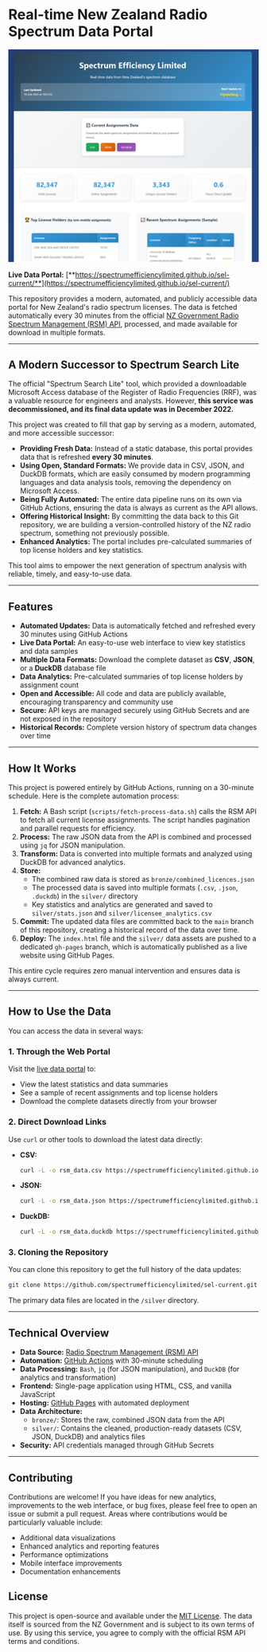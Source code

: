 # Real-time New Zealand Radio Spectrum Data Portal

![Live Data Portal](https://github.com/spectrumefficiencylimited/sel-current/blob/main/SpectrumEfficiencyLimited.png)

**Live Data Portal:** [**https://spectrumefficiencylimited.github.io/sel-current/**](https://spectrumefficiencylimited.github.io/sel-current/)

This repository provides a modern, automated, and publicly accessible data portal for New Zealand's radio spectrum licenses. The data is fetched automatically every 30 minutes from the official [NZ Government Radio Spectrum Management (RSM) API](https://www.rsm.govt.nz/developers/), processed, and made available for download in multiple formats.

---

## A Modern Successor to Spectrum Search Lite

The official "Spectrum Search Lite" tool, which provided a downloadable Microsoft Access database of the Register of Radio Frequencies (RRF), was a valuable resource for engineers and analysts. However, **this service was decommissioned, and its final data update was in December 2022.**

This project was created to fill that gap by serving as a modern, automated, and more accessible successor:

- **Providing Fresh Data:** Instead of a static database, this portal provides data that is refreshed **every 30 minutes**.
- **Using Open, Standard Formats:** We provide data in CSV, JSON, and DuckDB formats, which are easily consumed by modern programming languages and data analysis tools, removing the dependency on Microsoft Access.
- **Being Fully Automated:** The entire data pipeline runs on its own via GitHub Actions, ensuring the data is always as current as the API allows.
- **Offering Historical Insight:** By committing the data back to this Git repository, we are building a version-controlled history of the NZ radio spectrum, something not previously possible.
- **Enhanced Analytics:** The portal includes pre-calculated summaries of top license holders and key statistics.

This tool aims to empower the next generation of spectrum analysis with reliable, timely, and easy-to-use data.

---

## Features

- **Automated Updates:** Data is automatically fetched and refreshed every 30 minutes using GitHub Actions
- **Live Data Portal:** An easy-to-use web interface to view key statistics and data samples
- **Multiple Data Formats:** Download the complete dataset as **CSV**, **JSON**, or a **DuckDB** database file
- **Data Analytics:** Pre-calculated summaries of top license holders by assignment count
- **Open and Accessible:** All code and data are publicly available, encouraging transparency and community use
- **Secure:** API keys are managed securely using GitHub Secrets and are not exposed in the repository
- **Historical Records:** Complete version history of spectrum data changes over time

---

## How It Works

This project is powered entirely by GitHub Actions, running on a 30-minute schedule. Here is the complete automation process:

1. **Fetch:** A Bash script (`scripts/fetch-process-data.sh`) calls the RSM API to fetch all current license assignments. The script handles pagination and parallel requests for efficiency.
2. **Process:** The raw JSON data from the API is combined and processed using `jq` for JSON manipulation.
3. **Transform:** Data is converted into multiple formats and analyzed using DuckDB for advanced analytics.
4. **Store:**
   - The combined raw data is stored as `bronze/combined_licences.json`
   - The processed data is saved into multiple formats (`.csv`, `.json`, `.duckdb`) in the `silver/` directory
   - Key statistics and analytics are generated and saved to `silver/stats.json` and `silver/licensee_analytics.csv`
5. **Commit:** The updated data files are committed back to the `main` branch of this repository, creating a historical record of the data over time.
6. **Deploy:** The `index.html` file and the `silver/` data assets are pushed to a dedicated `gh-pages` branch, which is automatically published as a live website using GitHub Pages.

This entire cycle requires zero manual intervention and ensures data is always current.

---

## How to Use the Data

You can access the data in several ways:

### 1. Through the Web Portal

Visit the [live data portal](https://spectrumefficiencylimited.github.io/sel-current/) to:
- View the latest statistics and data summaries
- See a sample of recent assignments and top license holders
- Download the complete datasets directly from your browser

### 2. Direct Download Links

Use `curl` or other tools to download the latest data directly:

- **CSV:**
  ```bash
  curl -L -o rsm_data.csv https://spectrumefficiencylimited.github.io/sel-current/silver/combined_licences.csv
  ```
- **JSON:**
  ```bash
  curl -L -o rsm_data.json https://spectrumefficiencylimited.github.io/sel-current/silver/combined_licences.json
  ```
- **DuckDB:**
  ```bash
  curl -L -o rsm_data.duckdb https://spectrumefficiencylimited.github.io/sel-current/silver/combined_licences.duckdb
  ```

### 3. Cloning the Repository

You can clone this repository to get the full history of the data updates:

```bash
git clone https://github.com/spectrumefficiencylimited/sel-current.git
```

The primary data files are located in the `/silver` directory.

---

## Technical Overview

- **Data Source:** [Radio Spectrum Management (RSM) API](https://www.rsm.govt.nz/developers/)
- **Automation:** [GitHub Actions](https://github.com/features/actions) with 30-minute scheduling
- **Data Processing:** `Bash`, `jq` (for JSON manipulation), and `DuckDB` (for analytics and transformation)
- **Frontend:** Single-page application using HTML, CSS, and vanilla JavaScript
- **Hosting:** [GitHub Pages](https://pages.github.com/) with automated deployment
- **Data Architecture:**
  - `bronze/`: Stores the raw, combined JSON data from the API
  - `silver/`: Contains the cleaned, production-ready datasets (CSV, JSON, DuckDB) and analytics files
- **Security:** API credentials managed through GitHub Secrets

---

## Contributing

Contributions are welcome! If you have ideas for new analytics, improvements to the web interface, or bug fixes, please feel free to open an issue or submit a pull request. Areas where contributions would be particularly valuable include:

- Additional data visualizations
- Enhanced analytics and reporting features
- Performance optimizations
- Mobile interface improvements
- Documentation enhancements

## License

This project is open-source and available under the [MIT License](LICENSE). The data itself is sourced from the NZ Government and is subject to its own terms of use. By using this service, you agree to comply with the official RSM API terms and conditions.
